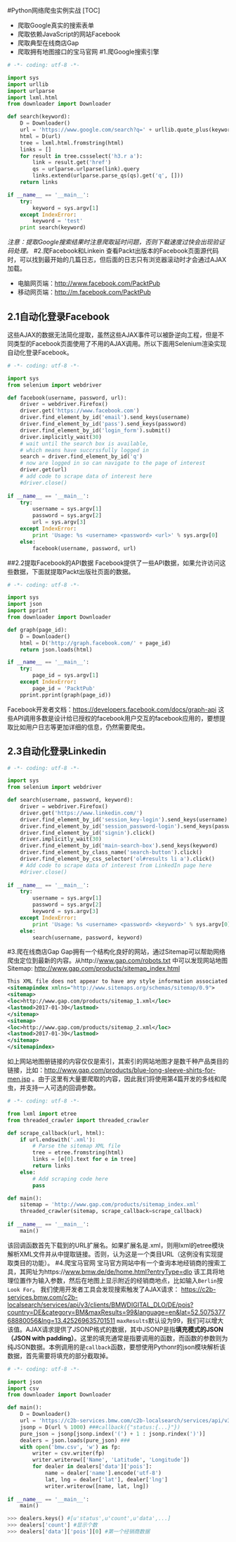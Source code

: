 #Python网络爬虫实例实战
[TOC]
- 爬取Google真实的搜索表单
- 爬取依赖JavaScript的网站Facebook
- 爬取典型在线商店Gap
- 爬取拥有地图接口的宝马官网
#1.爬Google搜索引擎
```python
# -*- coding: utf-8 -*-

import sys
import urllib
import urlparse
import lxml.html
from downloader import Downloader

def search(keyword):
    D = Downloader()
    url = 'https://www.google.com/search?q=' + urllib.quote_plus(keyword)
    html = D(url)
    tree = lxml.html.fromstring(html)
    links = []
    for result in tree.cssselect('h3.r a'):
        link = result.get('href')
        qs = urlparse.urlparse(link).query
        links.extend(urlparse.parse_qs(qs).get('q', []))
    return links

if __name__ == '__main__':
    try:
        keyword = sys.argv[1]
    except IndexError:
        keyword = 'test'
    print search(keyword)
```
*注意：提取Google搜索结果时注意爬取延时问题，否则下载速度过快会出现验证码处理。*
#2.爬Facebook和Linkein
查看Packt出版本的Facebook页面源代码时，可以找到最开始的几篇日志，但后面的日志只有浏览器滚动时才会通过AJAX加载。
- 电脑网页端：http://www.facebook.com/PacktPub 
- 移动网页端：http://m.facebook.com/PacktPub 

## 2.1自动化登录Facebook
这些AJAX的数据无法简化提取，虽然这些AJAX事件可以被卧逆向工程，但是不同类型的Facebook页面使用了不用的AJAX调用。所以下面用Selenium渲染实现自动化登录Facebook。
```python
# -*- coding: utf-8 -*-

import sys
from selenium import webdriver

def facebook(username, password, url):
    driver = webdriver.Firefox()
    driver.get('https://www.facebook.com')
    driver.find_element_by_id('email').send_keys(username)
    driver.find_element_by_id('pass').send_keys(password)
    driver.find_element_by_id('login_form').submit()
    driver.implicitly_wait(30)
    # wait until the search box is available,
    # which means have succrssfully logged in
    search = driver.find_element_by_id('q')
    # now are logged in so can navigate to the page of interest
    driver.get(url)
    # add code to scrape data of interest here
    #driver.close()
    
if __name__ == '__main__':
    try:
        username = sys.argv[1]
        password = sys.argv[2]
        url = sys.argv[3]
    except IndexError:
        print 'Usage: %s <username> <password> <url>' % sys.argv[0]
    else:
        facebook(username, password, url)
```
##2.2提取Facebook的API数据
Facebook提供了一些API数据，如果允许访问这些数据，下面就提取Packt出版社页面的数据。
```python
# -*- coding: utf-8 -*-

import sys
import json
import pprint
from downloader import Downloader

def graph(page_id):
    D = Downloader()
    html = D('http://graph.facebook.com/' + page_id)
    return json.loads(html)

if __name__ == '__main__':
    try:
        page_id = sys.argv[1]
    except IndexError:
        page_id = 'PacktPub'
    pprint.pprint(graph(page_id))
```
Facebook开发者文档：https://developers.facebook.com/docs/graph-api 这些API调用多数是设计给已授权的facebook用户交互的facebook应用的，要想提取比如用户日志等更加详细的信息，仍然需要爬虫。
## 2.3自动化登录Linkedin
```python
# -*- coding: utf-8 -*-

import sys
from selenium import webdriver

def search(username, password, keyword):
    driver = webdriver.Firefox()
    driver.get('https://www.linkedin.com/')
    driver.find_element_by_id('session_key-login').send_keys(username)
    driver.find_element_by_id('session_password-login').send_keys(password)
    driver.find_element_by_id('signin').click()
    driver.implicitly_wait(30)
    driver.find_element_by_id('main-search-box').send_keys(keyword)
    driver.find_element_by_class_name('search-button').click()
    driver.find_element_by_css_selector('ol#results li a').click()
    # Add code to scrape data of interest from LinkedIn page here
    #driver.close()
    
if __name__ == '__main__':
    try:
        username = sys.argv[1]
        password = sys.argv[2]
        keyword = sys.argv[3]
    except IndexError:
        print 'Usage: %s <username> <password> <keyword>' % sys.argv[0]
    else:
        search(username, password, keyword)
```
#3.爬在线商店Gap
Gap拥有一个结构化良好的网站，通过Sitemap可以帮助网络爬虫定位到最新的内容。从http://www.gap.com/robots.txt 中可以发现网站地图Sitemap: http://www.gap.com/products/sitemap_index.html 
```xml
This XML file does not appear to have any style information associated with it. The document tree is shown below.
<sitemapindex xmlns="http://www.sitemaps.org/schemas/sitemap/0.9">
<sitemap>
<loc>http://www.gap.com/products/sitemap_1.xml</loc>
<lastmod>2017-01-30</lastmod>
</sitemap>
<sitemap>
<loc>http://www.gap.com/products/sitemap_2.xml</loc>
<lastmod>2017-01-30</lastmod>
</sitemap>
</sitemapindex>
```
如上网站地图册链接的内容仅仅是索引，其索引的网站地图才是数千种产品类目的链接，比如：http://www.gap.com/products/blue-long-sleeve-shirts-for-men.jsp 。由于这里有大量要爬取的内容，因此我们将使用第4篇开发的多线和爬虫，并支持一人可选的回调参数。
```python
# -*- coding: utf-8 -*-

from lxml import etree
from threaded_crawler import threaded_crawler

def scrape_callback(url, html):
    if url.endswith('.xml'):
        # Parse the sitemap XML file
        tree = etree.fromstring(html)
        links = [e[0].text for e in tree]
        return links
    else:
        # Add scraping code here
        pass       

def main():
    sitemap = 'http://www.gap.com/products/sitemap_index.xml'
    threaded_crawler(sitemap, scrape_callback=scrape_callback)
    
if __name__ == '__main__':
    main() 
```
该回调函数首先下载到的URL扩展名。如果扩展名是.xml，则用lxml的etree模块解析XML文件并从中提取链接。否则，认为这是一个类目URL（这例没有实现提取类目的功能）。
#4.爬宝马官网
宝马官方网站中有一个查询本地经销商的搜索工具，其网址为https://www.bmw.de/de/home.html?entryType=dlo 
该工具将地理位置作为输入参数，然后在地图上显示附近的经销商地点，比如输入`Berlin`按`Look For`。
我们使用开发者工具会发现搜索触发了AJAX请求：
https://c2b-services.bmw.com/c2b-localsearch/services/api/v3/clients/BMWDIGITAL_DLO/DE/pois?country=DE&category=BM&maxResults=99&language=en&lat=52.507537768880056&lng=13.425269635701511 
`maxResults`默认设为99，我们可以增大该值。AJAX请求提供了JSONP格式的数据，其中JSONP是指**填充模式的JSON（JSON with padding）**。这里的填充通常是指要调用的函数，而函数的参数则为纯JSON数据。本例调用的是`callback`函数，要想使用Pythonr的json模块解析该数据，首先需要将填充的部分截取掉。
```python
# -*- coding: utf-8 -*-

import json
import csv
from downloader import Downloader

def main():
    D = Downloader()
    url = 'https://c2b-services.bmw.com/c2b-localsearch/services/api/v3/clients/BMWDIGITAL_DLO/DE/pois?country=DE&category=BM&maxResults=%d&language=en&lat=52.507537768880056&lng=13.425269635701511'
    jsonp = D(url % 1000) ###callback({"status:{...}"})
    pure_json = jsonp[jsonp.index('(') + 1 : jsonp.rindex(')')]
    dealers = json.loads(pure_json) ###
    with open('bmw.csv', 'w') as fp:
        writer = csv.writer(fp)
        writer.writerow(['Name', 'Latitude', 'Longitude'])
        for dealer in dealers['data']['pois']:
            name = dealer['name'].encode('utf-8')
            lat, lng = dealer['lat'], dealer['lng']
            writer.writerow([name, lat, lng])
    
if __name__ == '__main__':
    main() 
```
```python
>>> dealers.keys() #[u'status',u'count',u'data',...]
>>> dealers['count'] #显示个数
>>> dealers['data']['pois'][0] #第一个经销商数据
```
